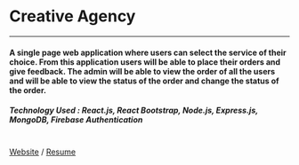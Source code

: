 # Creative Agency
___

#### A single page web application where users can select the service of their choice. From this application users will be able to place their orders and give feedback. The admin will be able to view the order of all the users and will be able to view the status of the order and change the status of the order.

##### Technology Used : React.js, React Bootstrap, Node.js, Express.js, MongoDB, Firebase Authentication
\
[Website](https://creative-agency-2020.web.app/) / [Resume](https://drive.google.com/file/d/1glAZTxGi0fT7dcWymtLVImHUR6ZkIAHD/view?usp=sharing)
